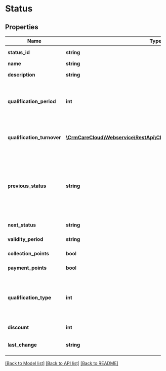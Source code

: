 # Status

## Properties
Name | Type | Description | Notes
------------ | ------------- | ------------- | -------------
**status_id** | **string** | The unique id of the status | [optional] 
**name** | **string** | Name of the status | 
**description** | **string** | Short description of the status | 
**qualification_period** | **int** | The period of time (in months) in which it is necessary to qualify for the status based on defined conditions. | [optional] 
**qualification_turnover** | [**\CrmCareCloud\Webservice\RestApi\Client\Model\QualificationTurnover[]**](QualificationTurnover.md) | The turnover necessary to be met to qualify for the status based on defined conditions. | [optional] 
**previous_status** | **string** | The previous status required to qualify for the next status based on defined conditions. The conditions are defined in parameters qualification_period and qualification_turnover. | [optional] 
**next_status** | **string** | Id of the following status. | [optional] 
**validity_period** | **string** | Definition of the status validity period | 
**collection_points** | **bool** | Enable / disable points collection | 
**payment_points** | **bool** | Enable / disable payment by points | 
**qualification_type** | **int** | The status achieving principle *(0 - after creation of the account / 1 - manually / 2 - after the defined conditions are met)* | 
**discount** | **int** | The basic loyalty discount | 
**last_change** | **string** | Date and time of the last change *(YYYY-MM-DD HH:MM:SS)* | [optional] 

[[Back to Model list]](../../README.md#documentation-for-models) [[Back to API list]](../../README.md#documentation-for-api-endpoints) [[Back to README]](../../README.md)


